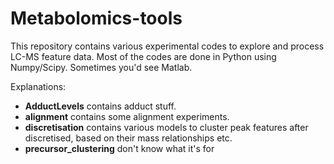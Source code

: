 Metabolomics-tools
==================

This repository contains various experimental codes to explore and process LC-MS feature data. Most of the codes are done in Python using Numpy/Scipy. Sometimes you'd see Matlab.

Explanations:

* **AdductLevels** contains adduct stuff.
* **alignment** contains some alignment experiments.
* **discretisation** contains various models to cluster peak features after discretised, based on their mass relationships etc.  
* **precursor_clustering** don't know what it's for
